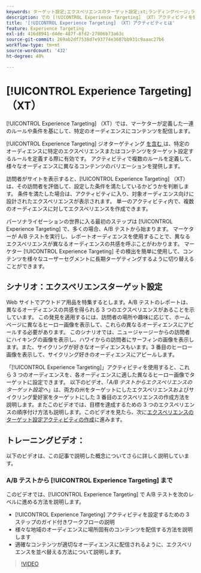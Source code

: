 ```yaml
---
keywords: ターゲット設定;エクスペリエンスのターゲット設定;xt;ランディングページ;ランディングページキャンペーン
description: での [!UICONTROL Experience Targeting] （XT）アクティビティを使用して、マーケターが定義した一連のルールや条件に基づいて  [!DNL Adobe Target]  特定のオーディエンスにコンテンツを配信する方法を説明します。
title: '[!UICONTROL Experience Targeting] （XT）アクティビティとは'
feature: Experience Targeting
exl-id: 416d8941-d4de-487f-8fd2-27806b73a63c
source-git-commit: 269ab2df7538d7e93774e3687bb931c9aaac27b6
workflow-type: tm+mt
source-wordcount: '432'
ht-degree: 40%

---
```


# [!UICONTROL Experience Targeting] （XT）

[!UICONTROL Experience Targeting] （XT）では、マーケターが定義した一連のルールや条件を基にして、特定のオーディエンスにコンテンツを配信します。

[!UICONTROL Experience Targeting] ジオターゲティング [ を含む ](/help/main/c-target/c-audiences/c-target-rules/geo.md) は、特定のオーディエンスに特定のエクスペリエンスまたはコンテンツをターゲット設定するルールを定義する際に有効です。 アクティビティで複数のルールを定義して、様々なオーディエンスに異なるコンテンツのバリエーションを提供します。

訪問者がサイトを表示すると、[!UICONTROL Experience Targeting] （XT）は、その訪問者を評価して、設定した条件を満たしているかどうかを判断します。 条件を満たした場合は、アクティビティに入り、対象オーディエンス向けに設計されたエクスペリエンスが表示されます。 単一のアクティビティ内で、複数のオーディエンスに対してエクスペリエンスを作成できます。

パーソナライゼーションの世界に入る最初のステップは [!UICONTROL Experience Targeting] で、多くの場合、A/B テストから始まります。 マーケターが A/B テストを実行し、レポートオーディエンスを使用することで、異なるエクスペリエンスが異なるオーディエンスの共感を呼ぶことがわかります。 マーケター [!UICONTROL Experience Targeting] その検出を簡単に使用して、コンテンツを様々なユーザーセグメントに長期ターゲティングするように切り替えることができます。

## シナリオ：エクスペリエンスターゲット設定

Web サイトでアウトドア用品を特集するとします。A/B テストのレポートは、異なるオーディエンスの共感を得られる 3 つのエクスペリエンスがあることを示しています。 この発見を適用するには、訪問者の場所や趣味に応じて、ホームページに異なるヒーロー画像を表示して、これらの異なるオーディエンスにアピールする必要があります。 このシナリオでは、ニュージャージーからの訪問者にハイキングの画像を表示し、ハワイからの訪問者にサーフィンの画像を表示します。また、サイクリングが好きなオーディエンスもいます。3 番目のヒーロー画像を表示して、サイクリング好きのオーディエンスにアピールします。

「[!UICONTROL Experience Targeting]」アクティビティを使用すると、これら 3 つのオーディエンスを、各オーディエンスに適した異なるヒーロー画像でターゲットに設定できます。 以下のビデオ、「*A/B テストからエクスペリエンスのターゲット設定へ*」は、両方の州をターゲットにしたエクスペリエンスおよびサイクリング愛好家をターゲットにした 3 番目のエクスペリエンスの作成方法を説明します。またこのビデオでは、目標を達成するための 3 つのエクスペリエンスの順序付け方法も説明します。このビデオを見たら、次に[エクスペリエンスのターゲット設定アクティビティの作成](/help/main/c-activities/t-experience-target/t-xt-create/xt-create.md)に進みます。

## トレーニングビデオ：

以下のビデオは、この記事で説明した概念についてさらに詳しく説明しています。

### A/B テストから [!UICONTROL Experience Targeting] まで

このビデオでは、[!UICONTROL Experience Targeting] で A/B テストを次のレベルに進める方法を説明します。

* [!UICONTROL Experience Targeting] アクティビティを設定するための 3 ステップのガイド付きワークフローの説明
* 様々な地域のオーディエンスに場所固有のコンテンツを配信する方法を説明します
* 適確なコンテンツが適切なオーディエンスに配信されるように、エクスペリエンスを並べ替える方法について説明します。

>[!VIDEO](https://video.tv.adobe.com/v/22418/)
